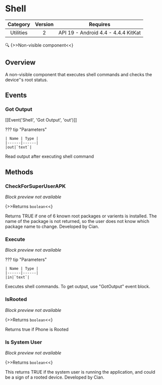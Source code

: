 # Shell

| Category | Version | Requires |
|:--------:|:-------:|:--------:|
|Utilities|2|API 19 - Android 4.4 - 4.4.4 KitKat|

:mag: {>>Non-visible component<<}

## Overview

A non-visible component that executes shell commands and checks the device''s root status.

## Events

### Got Output

[[Event('Shell', 'Got Output', 'out')]]

??? tip "Parameters"

    | Name | Type |
    |------|------|
    |out|`text`|


Read output after executing shell command

## Methods

### CheckForSuperUserAPK

_Block preview not available_

{>>Returns `boolean`<<}

Returns TRUE if one of 6 known root packages or varients is installed. The name of the package is not returned, so the user does not know which package name to change. Developed by Cian.

### Execute

_Block preview not available_

??? tip "Parameters"

    | Name | Type |
    |------|------|
    |in|`text`|


Executes shell commands. To get output, use "GotOutput" event block.

### IsRooted

_Block preview not available_

{>>Returns `boolean`<<}

Returns true if Phone is Rooted

### Is System User

_Block preview not available_

{>>Returns `boolean`<<}

This returns TRUE if the system user is running the application, and could be a sign of a rooted device. Developed by Cian.